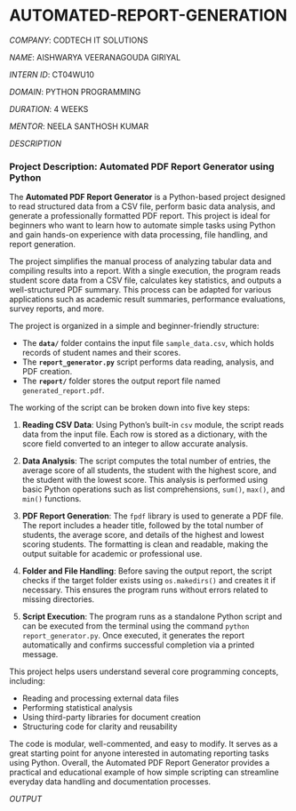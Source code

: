 # AUTOMATED-REPORT-GENERATION

*COMPANY*: CODTECH IT SOLUTIONS

*NAME*: AISHWARYA VEERANAGOUDA GIRIYAL

*INTERN ID*: CT04WU10

*DOMAIN*: PYTHON PROGRAMMING

*DURATION*: 4 WEEKS

*MENTOR*: NEELA SANTHOSH KUMAR

*DESCRIPTION*





###  **Project Description: Automated PDF Report Generator using Python**

The **Automated PDF Report Generator** is a Python-based project designed to read structured data from a CSV file, perform basic data analysis, and generate a professionally formatted PDF report. This project is ideal for beginners who want to learn how to automate simple tasks using Python and gain hands-on experience with data processing, file handling, and report generation.

The project simplifies the manual process of analyzing tabular data and compiling results into a report. With a single execution, the program reads student score data from a CSV file, calculates key statistics, and outputs a well-structured PDF summary. This process can be adapted for various applications such as academic result summaries, performance evaluations, survey reports, and more.

The project is organized in a simple and beginner-friendly structure:
- The **`data/`** folder contains the input file `sample_data.csv`, which holds records of student names and their scores.
- The **`report_generator.py`** script performs data reading, analysis, and PDF creation.
- The **`report/`** folder stores the output report file named `generated_report.pdf`.

The working of the script can be broken down into five key steps:

1. **Reading CSV Data**: Using Python’s built-in `csv` module, the script reads data from the input file. Each row is stored as a dictionary, with the score field converted to an integer to allow accurate analysis.

2. **Data Analysis**: The script computes the total number of entries, the average score of all students, the student with the highest score, and the student with the lowest score. This analysis is performed using basic Python operations such as list comprehensions, `sum()`, `max()`, and `min()` functions.

3. **PDF Report Generation**: The `fpdf` library is used to generate a PDF file. The report includes a header title, followed by the total number of students, the average score, and details of the highest and lowest scoring students. The formatting is clean and readable, making the output suitable for academic or professional use.

4. **Folder and File Handling**: Before saving the output report, the script checks if the target folder exists using `os.makedirs()` and creates it if necessary. This ensures the program runs without errors related to missing directories.

5. **Script Execution**: The program runs as a standalone Python script and can be executed from the terminal using the command `python report_generator.py`. Once executed, it generates the report automatically and confirms successful completion via a printed message.

This project helps users understand several core programming concepts, including:
- Reading and processing external data files
- Performing statistical analysis
- Using third-party libraries for document creation
- Structuring code for clarity and reusability

The code is modular, well-commented, and easy to modify. It serves as a great starting point for anyone interested in automating reporting tasks using Python. Overall, the Automated PDF Report Generator provides a practical and educational example of how simple scripting can streamline everyday data handling and documentation processes.



*OUTPUT*

